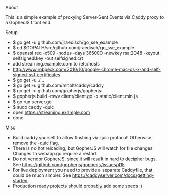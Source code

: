 About

This is a simple example of proxying Server-Sent Events via Caddy proxy to a GopherJS front end.

Setup

- $ go get -u github.com/jraedisch/go_sse_example
- $ cd $GOPATH/src/github.com/jraedisch/go_sse_example
- $ openssl req -x509 -nodes -days 365000 -newkey rsa:2048 -keyout selfsigned.key -out selfsigned.crt
- add streaming.example.com to /etc/hosts
- http://www.robpeck.com/2010/10/google-chrome-mac-os-x-and-self-signed-ssl-certificates
- $ go get -u ./...
- $ go get -u github.com/mholt/caddy/caddy
- $ go get -u github.com/gopherjs/gopherjs
- $ gopherjs build -mwv client/client.go -o static/client.min.js
- $ go run server.go
- $ sudo caddy -quic
- open https://streaming.example.com
- done

Misc

- Build caddy yourself to allow flushing via quic protocol! Otherwise remove the -quic flag.
- There is no hot reloading, but GopherJS will watch for file changes.
  Changes to webapp.go require a restart.
- Do not vendor GopherJS, since it will result in hard to decipher bugs.
  See https://github.com/gopherjs/gopherjs/issues/415.
- For live deployment you need to provide a separate Caddyfile, that could be much simpler.
  See https://caddyserver.com/docs/getting-started.
- Production ready projects should probably add some specs :)
